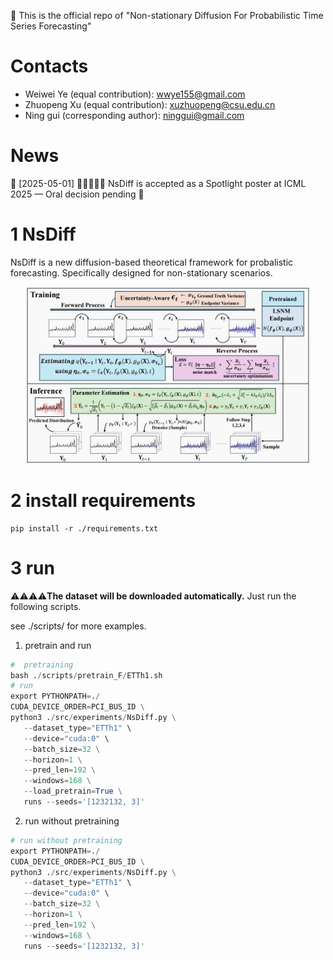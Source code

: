 🚀 This is the official repo of "Non-stationary Diffusion For Probabilistic Time Series Forecasting" 

# Contacts

- Weiwei Ye (equal contribution): wwye155@gmail.com
- Zhuopeng Xu (equal contribution): xuzhuopeng@csu.edu.cn
- Ning gui (corresponding author):  ninggui@gmail.com

# News

📌 [2025-05-01] 🎉🎉🎉🎉🎉 NsDiff is accepted as a Spotlight poster  at ICML 2025 — Oral decision pending 🔎

# 1 NsDiff
NsDiff is a new diffusion-based theoretical framework for probalistic forecasting. Specifically designed for non-stationary scenarios.

<p align="center">
  <img width="90%" src="fig/overview.jpg" />
</p>



# 2 install requirements

```
pip install -r ./requirements.txt
```

# 3 run

⚠️⚠️⚠️⚠️**The dataset will be downloaded automatically.** Just run the following scripts.

see ./scripts/ for more examples.
1. pretrain and run 
```python
#  pretraining
bash ./scripts/pretrain_F/ETTh1.sh
# run 
export PYTHONPATH=./
CUDA_DEVICE_ORDER=PCI_BUS_ID \
python3 ./src/experiments/NsDiff.py \
   --dataset_type="ETTh1" \
   --device="cuda:0" \
   --batch_size=32 \
   --horizon=1 \
   --pred_len=192 \
   --windows=168 \
   --load_pretrain=True \
   runs --seeds='[1232132, 3]'

```


2. run without pretraining

```python
# run without pretraining
export PYTHONPATH=./
CUDA_DEVICE_ORDER=PCI_BUS_ID \
python3 ./src/experiments/NsDiff.py \
   --dataset_type="ETTh1" \
   --device="cuda:0" \
   --batch_size=32 \
   --horizon=1 \
   --pred_len=192 \
   --windows=168 \
   runs --seeds='[1232132, 3]'
```








